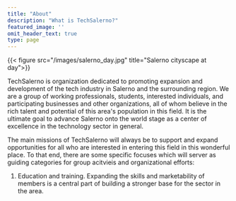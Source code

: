 ```yaml
---
title: "About"
description: "What is TechSalerno?"
featured_image: ''
omit_header_text: true
type: page
---
```

{{< figure src="/images/salerno_day.jpg" title="Salerno cityscape at day">}}

TechSalerno is organization dedicated to promoting expansion and development of the tech industry in Salerno and the surrounding region. We are a group of working professionals, students, interested individuals, and participating businesses and other organizations, all of whom believe in the rich talent and potential of this area's population in this field. It is the ultimate goal to advance Salerno onto the world stage as a center of excellence in the technology sector in general. 

The main missions of TechSalerno will always be to support and expand opportunities for all who are interested in entering this field in this wonderful place. To that end, there are some specific focuses which will server as guiding categories for group acitvieis and organizational efforts: 

1. Education and training.
  Expanding the skills and marketability of members is a central part of building a stronger base for the sector in the area. 
